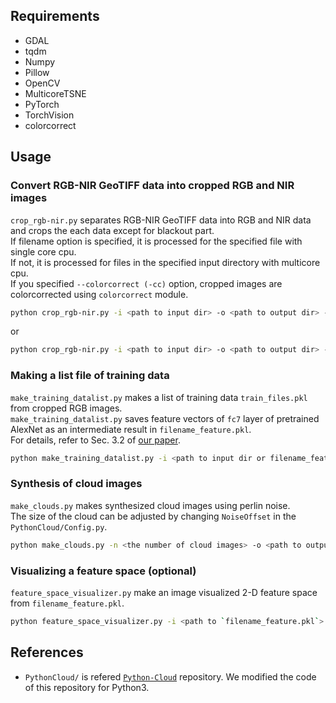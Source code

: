 
## Requirements
* GDAL
* tqdm
* Numpy
* Pillow
* OpenCV
* MulticoreTSNE
* PyTorch
* TorchVision
* colorcorrect

## Usage
### Convert RGB-NIR GeoTIFF data into cropped RGB and NIR images
`crop_rgb-nir.py` separates RGB-NIR GeoTIFF data into RGB and NIR data and crops the each data except for blackout part.  
If filename option is specified, it is processed for the specified file with single core cpu.  
If not, it is processed for files in the specified input directory with multicore cpu.  
If you specified `--colorcorrect (-cc)` option, cropped images are colorcorrected using `colorcorrect` module.  

```bash
python crop_rgb-nir.py -i <path to input dir> -o <path to output dir> --filename <filename> -s <size> -cc
```
or
```bash
python crop_rgb-nir.py -i <path to input dir> -o <path to output dir> -s <size> -cc
```

### Making a list file of training data
`make_training_datalist.py` makes a list of training data `train_files.pkl` from cropped RGB images.  
`make_training_datalist.py` saves feature vectors of `fc7` layer of pretrained AlexNet as an intermediate result in `filename_feature.pkl`.  
For details, refer to Sec. 3.2 of [our paper](https://arxiv.org/abs/1710.04835).  

```bash
python make_training_datalist.py -i <path to input dir or filename_feature.pkl> -o <path to output dir> -n_d <num of training data> -n_g <square of num of grids>
```

### Synthesis of cloud images
`make_clouds.py` makes synthesized cloud images using perlin noise.  
The size of the cloud can be adjusted by changing `NoiseOffset` in the `PythonCloud/Config.py`.  

```bash
python make_clouds.py -n <the number of cloud images> -o <path to output dir>
```

### Visualizing a feature space (optional)
`feature_space_visualizer.py` make an image visualized 2-D feature space from `filename_feature.pkl`.  

```bash
python feature_space_visualizer.py -i <path to `filename_feature.pkl`> -o <path to output file> -g_n <square of num of grids>
```

## References
* `PythonCloud/` is refered [`Python-Cloud`](https://github.com/SquidDev/Python-Clouds) repository.  We modified the code of this repository for Python3.

